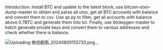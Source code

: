 Introduction: Install BTC and update to the latest block, use bitcoin-utxo-dump-master to obtain and parse all utxo, get all BTC accounts with balance and convert them to csv. 
Use qz.py to filter, get all accounts with balance above 0.7BTC and generate them into txt. 
Finally, use btckeygen-master to batch generate private keys and convert them to various addresses and check whether there is balance.

![Uploading 微信截图_20240809155733.png…]()
